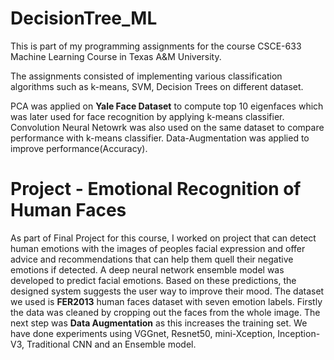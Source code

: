 # DecisionTree_ML
This is part of my programming assignments for the course CSCE-633 Machine Learning Course in Texas A&M University.

The assignments consisted of implementing various classification algorithms such as k-means, SVM, Decision Trees on different dataset. 

PCA was applied on **Yale Face Dataset** to compute top 10 eigenfaces which was later used for face recognition by applying k-means classifier. Convolution Neural Netowrk was also used on the same dataset to compare performance with k-means classifier. Data-Augmentation was applied to improve performance(Accuracy).

# Project - Emotional Recognition of Human Faces
As part of Final Project for this course, I worked on project that can detect human emotions with the images of peoples facial expression
and offer advice and recommendations that can help them quell their negative emotions if detected. A deep neural network ensemble model was developed to predict facial emotions. Based on these predictions, the designed system suggests the user way to improve their mood. The dataset we used is **FER2013** human faces dataset with seven emotion labels. Firstly the data was cleaned by cropping out the faces from the whole image. The next step was **Data Augmentation** as this increases the training set. We have done experiments using VGGnet, Resnet50, mini-Xception, Inception-V3, Traditional CNN and an Ensemble model.



